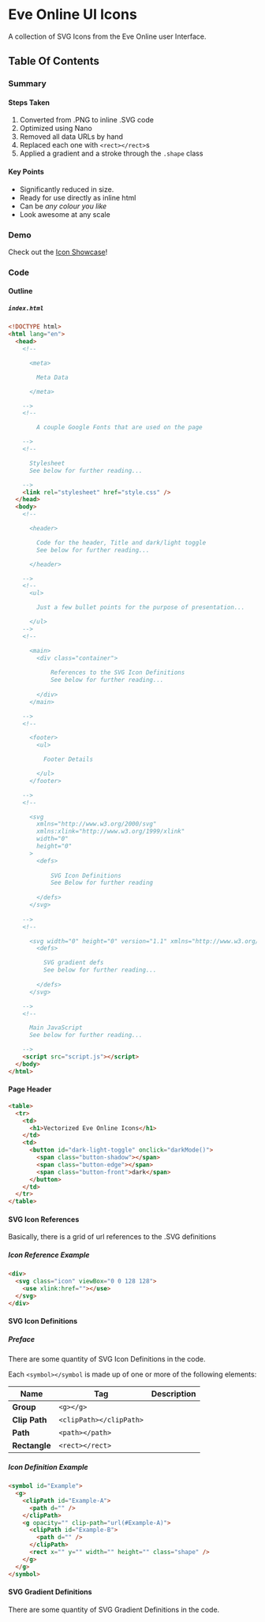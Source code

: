 # Eve Online UI Icons

A collection of SVG Icons from the Eve Online user Interface.

## Table Of Contents

### Summary

#### Steps Taken

1. Converted from .PNG to inline .SVG code
2. Optimized using Nano
3. Removed all data URLs by hand
4. Replaced each one with `<rect></rect>`s
5. Applied a gradient and a stroke through the `.shape` class

#### Key Points

- Significantly reduced in size.
- Ready for use directly as inline html
- Can be _any colour you like_
- Look awesome at any scale

### Demo

Check out the [Icon Showcase](https://phobiacide.github.io/eve-icons/)!

### Code

#### Outline

##### `index.html`

```html
<!DOCTYPE html>
<html lang="en">
  <head>
    <!--

      <meta>

        Meta Data

      </meta>

    -->
    <!--

		A couple Google Fonts that are used on the page

    -->
    <!--

      Stylesheet
      See below for further reading...

    -->
    <link rel="stylesheet" href="style.css" />
  </head>
  <body>
    <!--

      <header>

        Code for the header, Title and dark/light toggle
        See below for further reading...

      </header>

    -->
    <!--
      <ul>

        Just a few bullet points for the purpose of presentation...

      </ul>
    -->
    <!--

      <main>
        <div class="container">
  
            References to the SVG Icon Definitions
            See below for further reading...
  
        </div>
      </main>

    -->
    <!--

      <footer>
        <ul>

          Footer Details

        </ul>
      </footer>

    -->
    <!--

      <svg
        xmlns="http://www.w3.org/2000/svg"
        xmlns:xlink="http://www.w3.org/1999/xlink"
        width="0"
        height="0"
      >
        <defs>
          
            SVG Icon Definitions
            See Below for further reading
  
        </defs>
      </svg>
		
    -->
    <!--

      <svg width="0" height="0" version="1.1" xmlns="http://www.w3.org/2000/svg">
        <defs>

          SVG gradient defs
          See below for further reading...
 
        </defs>
      </svg>

    -->
    <!-- 

      Main JavaScript
      See below for further reading...

    -->
    <script src="script.js"></script>
  </body>
</html>
```

#### Page Header

```html
<table>
  <tr>
    <td>
      <h1>Vectorized Eve Online Icons</h1>
    </td>
    <td>
      <button id="dark-light-toggle" onclick="darkMode()">
        <span class="button-shadow"></span>
        <span class="button-edge"></span>
        <span class="button-front">dark</span>
      </button>
    </td>
  </tr>
</table>
```

#### SVG Icon References

Basically, there is a grid of url references to the .SVG definitions

##### Icon Reference Example

```html
<div>
  <svg class="icon" viewBox="0 0 128 128">
    <use xlink:href=""></use>
  </svg>
</div>
```

#### SVG Icon Definitions

##### Preface

There are some quantity of SVG Icon Definitions in the code.

Each `<symbol></symbol` is made up of one or more of the following elements:

| Name          | Tag                     | Description |
| ------------- | ----------------------- | ----------- |
| **Group**     | `<g></g>`               |             |
| **Clip Path** | `<clipPath></clipPath>` |             |
| **Path**      | `<path></path>`         |             |
| **Rectangle** | `<rect></rect>`         |             |

##### Icon Definition Example

```html
<symbol id="Example">
  <g>
    <clipPath id="Example-A">
      <path d="" />
    </clipPath>
    <g opacity="" clip-path="url(#Example-A)">
      <clipPath id="Example-B">
        <path d="" />
      </clipPath>
      <rect x="" y="" width="" height="" class="shape" />
    </g>
  </g>
</symbol>
```

#### SVG Gradient Definitions

There are some quantity of SVG Gradient Definitions in the code.
